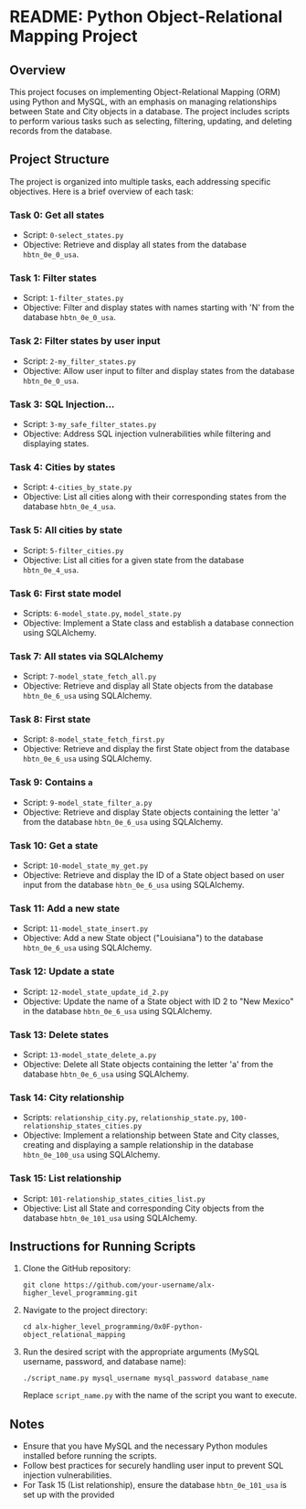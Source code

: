 # README: Python Object-Relational Mapping Project

## Overview

This project focuses on implementing Object-Relational Mapping (ORM) using Python and MySQL, with an emphasis on managing relationships between State and City objects in a database. The project includes scripts to perform various tasks such as selecting, filtering, updating, and deleting records from the database.

## Project Structure

The project is organized into multiple tasks, each addressing specific objectives. Here is a brief overview of each task:

### Task 0: Get all states

- Script: `0-select_states.py`
- Objective: Retrieve and display all states from the database `hbtn_0e_0_usa`.

### Task 1: Filter states

- Script: `1-filter_states.py`
- Objective: Filter and display states with names starting with 'N' from the database `hbtn_0e_0_usa`.

### Task 2: Filter states by user input

- Script: `2-my_filter_states.py`
- Objective: Allow user input to filter and display states from the database `hbtn_0e_0_usa`.

### Task 3: SQL Injection...

- Script: `3-my_safe_filter_states.py`
- Objective: Address SQL injection vulnerabilities while filtering and displaying states.

### Task 4: Cities by states

- Script: `4-cities_by_state.py`
- Objective: List all cities along with their corresponding states from the database `hbtn_0e_4_usa`.

### Task 5: All cities by state

- Script: `5-filter_cities.py`
- Objective: List all cities for a given state from the database `hbtn_0e_4_usa`.

### Task 6: First state model

- Scripts: `6-model_state.py`, `model_state.py`
- Objective: Implement a State class and establish a database connection using SQLAlchemy.

### Task 7: All states via SQLAlchemy

- Script: `7-model_state_fetch_all.py`
- Objective: Retrieve and display all State objects from the database `hbtn_0e_6_usa` using SQLAlchemy.

### Task 8: First state

- Script: `8-model_state_fetch_first.py`
- Objective: Retrieve and display the first State object from the database `hbtn_0e_6_usa` using SQLAlchemy.

### Task 9: Contains `a`

- Script: `9-model_state_filter_a.py`
- Objective: Retrieve and display State objects containing the letter 'a' from the database `hbtn_0e_6_usa` using SQLAlchemy.

### Task 10: Get a state

- Script: `10-model_state_my_get.py`
- Objective: Retrieve and display the ID of a State object based on user input from the database `hbtn_0e_6_usa` using SQLAlchemy.

### Task 11: Add a new state

- Script: `11-model_state_insert.py`
- Objective: Add a new State object ("Louisiana") to the database `hbtn_0e_6_usa` using SQLAlchemy.

### Task 12: Update a state

- Script: `12-model_state_update_id_2.py`
- Objective: Update the name of a State object with ID 2 to "New Mexico" in the database `hbtn_0e_6_usa` using SQLAlchemy.

### Task 13: Delete states

- Script: `13-model_state_delete_a.py`
- Objective: Delete all State objects containing the letter 'a' from the database `hbtn_0e_6_usa` using SQLAlchemy.

### Task 14: City relationship

- Scripts: `relationship_city.py`, `relationship_state.py`, `100-relationship_states_cities.py`
- Objective: Implement a relationship between State and City classes, creating and displaying a sample relationship in the database `hbtn_0e_100_usa` using SQLAlchemy.

### Task 15: List relationship

- Script: `101-relationship_states_cities_list.py`
- Objective: List all State and corresponding City objects from the database `hbtn_0e_101_usa` using SQLAlchemy.

## Instructions for Running Scripts

1. Clone the GitHub repository:

   ```
   git clone https://github.com/your-username/alx-higher_level_programming.git
   ```

2. Navigate to the project directory:

   ```
   cd alx-higher_level_programming/0x0F-python-object_relational_mapping
   ```

3. Run the desired script with the appropriate arguments (MySQL username, password, and database name):

   ```
   ./script_name.py mysql_username mysql_password database_name
   ```

   Replace `script_name.py` with the name of the script you want to execute.

## Notes

- Ensure that you have MySQL and the necessary Python modules installed before running the scripts.
- Follow best practices for securely handling user input to prevent SQL injection vulnerabilities.
- For Task 15 (List relationship), ensure the database `hbtn_0e_101_usa` is set up with the provided
